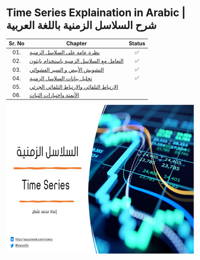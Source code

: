 # Time Series Explaination in Arabic | شرح السلاسل الزمنية باللغة العربية

<p align="center">

| Sr. No | Chapter                                                               |Status|
|:------:|----------------------------------------------------------------------------|:--:|
| 01.     | [نظرة عامة على السلاسل الزمنية](https://github.com/AI-MOO/Time_Series_Arabic_Explaination/blob/master/Slides/Chapter_01.pdf)|✅|
| 02.     | [التعامل مع السلاسل الزمنية باستخدام بايثون](https://github.com/AI-MOO/Time_Series_Arabic_Explaination/blob/master/Slides/Chapter_02.pdf)|✅| 
| 03.     | [التشويش الأبيض و السير العشوائي](https://github.com/AI-MOO/Time_Series_Arabic_Explaination/blob/master/Slides/Chapter_03.pdf)|✅|
| 04.     | [تحليل بيانات السلاسل الزمنية]()|✅|
| 05.     | [الارتباط التلقائي والارتباط التلقائي الجزئي]()||
| 06.     | [الأتمتة واختبارات الثبات]()||

</p>

<p align="center">
<img height="400" src="images/background.png">  
</p>
